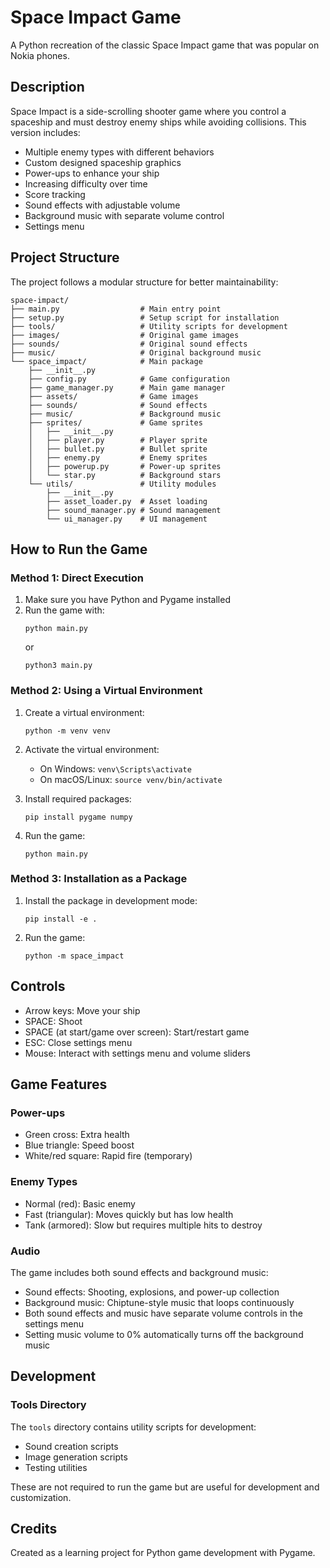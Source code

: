 # Space Impact Game

A Python recreation of the classic Space Impact game that was popular on Nokia phones.

## Description

Space Impact is a side-scrolling shooter game where you control a spaceship and must destroy enemy ships while avoiding collisions. This version includes:

- Multiple enemy types with different behaviors
- Custom designed spaceship graphics
- Power-ups to enhance your ship
- Increasing difficulty over time
- Score tracking
- Sound effects with adjustable volume
- Background music with separate volume control
- Settings menu

## Project Structure

The project follows a modular structure for better maintainability:

```
space-impact/
├── main.py                  # Main entry point
├── setup.py                 # Setup script for installation
├── tools/                   # Utility scripts for development
├── images/                  # Original game images
├── sounds/                  # Original sound effects
├── music/                   # Original background music
└── space_impact/            # Main package
    ├── __init__.py
    ├── config.py            # Game configuration
    ├── game_manager.py      # Main game manager
    ├── assets/              # Game images
    ├── sounds/              # Sound effects
    ├── music/               # Background music
    ├── sprites/             # Game sprites
    │   ├── __init__.py
    │   ├── player.py        # Player sprite
    │   ├── bullet.py        # Bullet sprite
    │   ├── enemy.py         # Enemy sprites
    │   ├── powerup.py       # Power-up sprites
    │   └── star.py          # Background stars
    └── utils/               # Utility modules
        ├── __init__.py
        ├── asset_loader.py  # Asset loading
        ├── sound_manager.py # Sound management
        └── ui_manager.py    # UI management
```

## How to Run the Game

### Method 1: Direct Execution

1. Make sure you have Python and Pygame installed
2. Run the game with:
   ```
   python main.py
   ```
   or
   ```
   python3 main.py
   ```

### Method 2: Using a Virtual Environment

1. Create a virtual environment:
   ```
   python -m venv venv
   ```

2. Activate the virtual environment:
   - On Windows: `venv\Scripts\activate`
   - On macOS/Linux: `source venv/bin/activate`

3. Install required packages:
   ```
   pip install pygame numpy
   ```

4. Run the game:
   ```
   python main.py
   ```

### Method 3: Installation as a Package

1. Install the package in development mode:
   ```
   pip install -e .
   ```

2. Run the game:
   ```
   python -m space_impact
   ```

## Controls

- Arrow keys: Move your ship
- SPACE: Shoot
- SPACE (at start/game over screen): Start/restart game
- ESC: Close settings menu
- Mouse: Interact with settings menu and volume sliders

## Game Features

### Power-ups

- Green cross: Extra health
- Blue triangle: Speed boost
- White/red square: Rapid fire (temporary)

### Enemy Types

- Normal (red): Basic enemy
- Fast (triangular): Moves quickly but has low health
- Tank (armored): Slow but requires multiple hits to destroy

### Audio

The game includes both sound effects and background music:
- Sound effects: Shooting, explosions, and power-up collection
- Background music: Chiptune-style music that loops continuously
- Both sound effects and music have separate volume controls in the settings menu
- Setting music volume to 0% automatically turns off the background music

## Development

### Tools Directory

The `tools` directory contains utility scripts for development:
- Sound creation scripts
- Image generation scripts
- Testing utilities

These are not required to run the game but are useful for development and customization.

## Credits

Created as a learning project for Python game development with Pygame.
